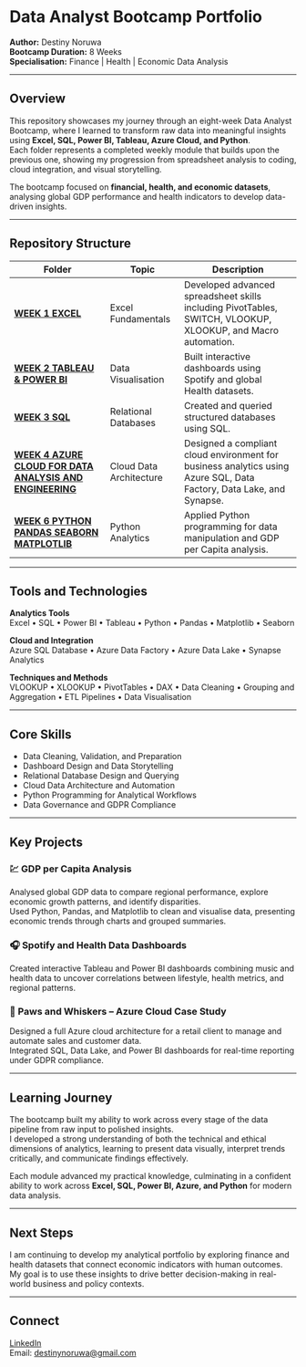# Data Analyst Bootcamp Portfolio  

**Author:** Destiny Noruwa  
**Bootcamp Duration:** 8 Weeks  
**Specialisation:** Finance | Health | Economic Data Analysis  

---

## Overview  

This repository showcases my journey through an eight-week Data Analyst Bootcamp, where I learned to transform raw data into meaningful insights using **Excel, SQL, Power BI, Tableau, Azure Cloud, and Python**.  
Each folder represents a completed weekly module that builds upon the previous one, showing my progression from spreadsheet analysis to coding, cloud integration, and visual storytelling.  

The bootcamp focused on **financial, health, and economic datasets**, analysing global GDP performance and health indicators to develop data-driven insights.

---

## Repository Structure   

| Folder | Topic | Description |
|--------|--------|-------------|
| **[WEEK 1 EXCEL](./WEEK_1_EXCEL/README.MD)** | Excel Fundamentals | Developed advanced spreadsheet skills including PivotTables, SWITCH, VLOOKUP, XLOOKUP, and Macro automation. |
| **[WEEK 2 TABLEAU & POWER BI](./WEEK_2%20_TABLEAU_%26%20_POWER_BI/README.MD)** | Data Visualisation | Built interactive dashboards using Spotify and global Health datasets. |
| **[WEEK 3 SQL](./WEEK_3_SQL/README.MD)** | Relational Databases | Created and queried structured databases using SQL. |
| **[WEEK 4 AZURE CLOUD FOR DATA ANALYSIS AND ENGINEERING](./WEEK_4%20_AZURE_CLOUD_FOR_DATA_ANALYSIS_AND_ENGINEERING/README.MD)** | Cloud Data Architecture | Designed a compliant cloud environment for business analytics using Azure SQL, Data Factory, Data Lake, and Synapse. |
| **[WEEK 6 PYTHON PANDAS SEABORN MATPLOTLIB](./WEEK_6%20_PYTHON_PANDAS_SEABORN_MATPLOTLIB/README.MD)** | Python Analytics | Applied Python programming for data manipulation and GDP per Capita analysis. |

---

## Tools and Technologies  

**Analytics Tools**  
Excel • SQL • Power BI • Tableau • Python • Pandas • Matplotlib • Seaborn  

**Cloud and Integration**  
Azure SQL Database • Azure Data Factory • Azure Data Lake • Synapse Analytics  

**Techniques and Methods**  
VLOOKUP • XLOOKUP • PivotTables • DAX • Data Cleaning • Grouping and Aggregation • ETL Pipelines • Data Visualisation  

---

## Core Skills  

- Data Cleaning, Validation, and Preparation  
- Dashboard Design and Data Storytelling  
- Relational Database Design and Querying  
- Cloud Data Architecture and Automation  
- Python Programming for Analytical Workflows  
- Data Governance and GDPR Compliance  

---

## Key Projects  

### 💹 GDP per Capita Analysis  
Analysed global GDP data to compare regional performance, explore economic growth patterns, and identify disparities.  
Used Python, Pandas, and Matplotlib to clean and visualise data, presenting economic trends through charts and grouped summaries.  

### 🎧 Spotify and Health Data Dashboards  
Created interactive Tableau and Power BI dashboards combining music and health data to uncover correlations between lifestyle, health metrics, and regional patterns.  

### 🐾 Paws and Whiskers – Azure Cloud Case Study  
Designed a full Azure cloud architecture for a retail client to manage and automate sales and customer data.  
Integrated SQL, Data Lake, and Power BI dashboards for real-time reporting under GDPR compliance.

---

## Learning Journey  

The bootcamp built my ability to work across every stage of the data pipeline from raw input to polished insights.  
I developed a strong understanding of both the technical and ethical dimensions of analytics, learning to present data visually, interpret trends critically, and communicate findings effectively.  

Each module advanced my practical knowledge, culminating in a confident ability to work across **Excel, SQL, Power BI, Azure, and Python** for modern data analysis.

---

## Next Steps  

I am continuing to develop my analytical portfolio by exploring finance and health datasets that connect economic indicators with human outcomes.  
My goal is to use these insights to drive better decision-making in real-world business and policy contexts.

---


## Connect  

[LinkedIn](https://www.linkedin.com/in/deenoruwa123211)  
Email: destinynoruwa@gmail.com
